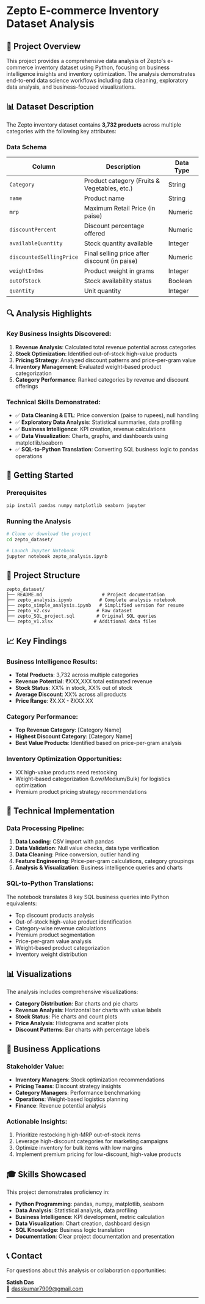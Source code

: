 # Zepto E-commerce Inventory Dataset Analysis


## 🎯 Project Overview

This project provides a comprehensive data analysis of Zepto's e-commerce inventory dataset using Python, focusing on business intelligence insights and inventory optimization. The analysis demonstrates end-to-end data science workflows including data cleaning, exploratory data analysis, and business-focused visualizations.

## 📊 Dataset Description

The Zepto inventory dataset contains **3,732 products** across multiple categories with the following key attributes:

### Data Schema
| Column | Description | Data Type |
|--------|-------------|-----------|
| `Category` | Product category (Fruits & Vegetables, etc.) | String |
| `name` | Product name | String |
| `mrp` | Maximum Retail Price (in paise) | Numeric |
| `discountPercent` | Discount percentage offered | Numeric |
| `availableQuantity` | Stock quantity available | Integer |
| `discountedSellingPrice` | Final selling price after discount (in paise) | Numeric |
| `weightInGms` | Product weight in grams | Integer |
| `outOfStock` | Stock availability status | Boolean |
| `quantity` | Unit quantity | Integer |

## 🔍 Analysis Highlights

### Key Business Insights Discovered:

1. **Revenue Analysis**: Calculated total revenue potential across categories
2. **Stock Optimization**: Identified out-of-stock high-value products
3. **Pricing Strategy**: Analyzed discount patterns and price-per-gram value
4. **Inventory Management**: Evaluated weight-based product categorization
5. **Category Performance**: Ranked categories by revenue and discount offerings

### Technical Skills Demonstrated:

- ✅ **Data Cleaning & ETL**: Price conversion (paise to rupees), null handling
- ✅ **Exploratory Data Analysis**: Statistical summaries, data profiling
- ✅ **Business Intelligence**: KPI creation, revenue calculations
- ✅ **Data Visualization**: Charts, graphs, and dashboards using matplotlib/seaborn
- ✅ **SQL-to-Python Translation**: Converting SQL business logic to pandas operations

## 🚀 Getting Started

### Prerequisites
```bash
pip install pandas numpy matplotlib seaborn jupyter
```

### Running the Analysis
```bash
# Clone or download the project
cd zepto_dataset/

# Launch Jupyter Notebook
jupyter notebook zepto_analysis.ipynb
```

## 📁 Project Structure

```
zepto_dataset/
├── README.md                      # Project documentation
├── zepto_analysis.ipynb          # Complete analysis notebook
├── zepto_simple_analysis.ipynb   # Simplified version for resume
├── zepto_v2.csv                 # Raw dataset
├── zepto_SQL_project.sql        # Original SQL queries
└── zepto_v1.xlsx               # Additional data files
```

## 📈 Key Findings

### Business Intelligence Results:

- **Total Products**: 3,732 across multiple categories
- **Revenue Potential**: ₹XXX,XXX total estimated revenue
- **Stock Status**: XX% in stock, XX% out of stock
- **Average Discount**: XX% across all products
- **Price Range**: ₹X.XX - ₹XXX.XX

### Category Performance:
- **Top Revenue Category**: [Category Name]
- **Highest Discount Category**: [Category Name] 
- **Best Value Products**: Identified based on price-per-gram analysis

### Inventory Optimization Opportunities:
- XX high-value products need restocking
- Weight-based categorization (Low/Medium/Bulk) for logistics optimization
- Premium product pricing strategy recommendations

## 🔧 Technical Implementation

### Data Processing Pipeline:
1. **Data Loading**: CSV import with pandas
2. **Data Validation**: Null value checks, data type verification
3. **Data Cleaning**: Price conversion, outlier handling
4. **Feature Engineering**: Price-per-gram calculations, category groupings
5. **Analysis & Visualization**: Business intelligence queries and charts

### SQL-to-Python Translations:
The notebook translates 8 key SQL business queries into Python equivalents:
- Top discount products analysis
- Out-of-stock high-value product identification
- Category-wise revenue calculations
- Premium product segmentation
- Price-per-gram value analysis
- Weight-based product categorization
- Inventory weight distribution

## 📊 Visualizations

The analysis includes comprehensive visualizations:
- **Category Distribution**: Bar charts and pie charts
- **Revenue Analysis**: Horizontal bar charts with value labels
- **Stock Status**: Pie charts and count plots
- **Price Analysis**: Histograms and scatter plots
- **Discount Patterns**: Bar charts with percentage labels

## 💼 Business Applications

### Stakeholder Value:
- **Inventory Managers**: Stock optimization recommendations
- **Pricing Teams**: Discount strategy insights  
- **Category Managers**: Performance benchmarking
- **Operations**: Weight-based logistics planning
- **Finance**: Revenue potential analysis

### Actionable Insights:
1. Prioritize restocking high-MRP out-of-stock items
2. Leverage high-discount categories for marketing campaigns
3. Optimize inventory for bulk items with low margins
4. Implement premium pricing for low-discount, high-value products

## 🎓 Skills Showcased

This project demonstrates proficiency in:
- **Python Programming**: pandas, numpy, matplotlib, seaborn
- **Data Analysis**: Statistical analysis, data profiling
- **Business Intelligence**: KPI development, metric calculation
- **Data Visualization**: Chart creation, dashboard design
- **SQL Knowledge**: Business logic translation
- **Documentation**: Clear project documentation and presentation

## 📞 Contact

For questions about this analysis or collaboration opportunities:

**Satish Das**  
📧 dasskumar7909@gmail.com  

---
